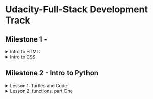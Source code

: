# Udacity-Full-Stack Development Track
 
## Milestone 1 -
<details>
  <summary> Intro to HTML: </summary>

  ### 1.1- Intoduction
  - The web is a collection of documents written in html.
  - **Hypertext**: is a form of text in which documents can refer(link) to other documents and resources.
  - The web is a hypertext system.
  ### 1.2- Web pages and servers
  - Web pages are usually stored on servers.
  - A server is a special computer that isn't fundamentally different from your personal computer, but they have a programs on them that answers the browser's requests.
  - All of the resources you see on a web page stored on the same server or from other web servers.
  - Usually, to load a web page, your browser sends a request for that page to a server.
  - Hypertext transfer protocol(HTTP): The rules of how the requests and responses are work.
  - The difference between addresses with http: and https: is whether the browser uses encryption to keep your data private (the S stands for Secure).
  - A web browser is an application, like Chrome, Firefox, Edge, or Safari, that is designed for displaying web pages.
  - HTML: Hypertext Markup language, is the language that provides the structure and the text of web page.
  ### 1.3- HTML and programming
  - Syntax: is a grammer rule of a language(Rules for how could you put your code together).
  - Formalism: Computers are stupid :"D. Computer take code literally, word for word letter for letter.
  - Nesting: Some bits of code is inside other bits of code in an orderly way.
  - Ther's a lot of Help and alot of people learing code and there is a lot of resources to help.
  - One of the most important resouces is documentations.
  - [MDN](https://developer.mozilla.org/en-US/)
  ### 1.4- Text Edittor and files
  - make file and save it with .html to open inside the browser.
  ### 1.5- The Job of HTML
  - Html is made of:
    - Text that the user will actually read in the browser.
    - Markup which tells the browser what that text should look like, how it's arranged, and within markups there can be resources.
    - Resources to include other files and documents like images and videos.
  ### 1.6- Markup
  - Markup is a text wich has special meaning.
  - it calles Tags.
  - tags always open with < and ends with > wich is usally calles angle brackts.
  - An opening tag marks the beginning of an element.
  - An closing tag marks the ending of an element.
  - Technically, < em >Hello!</ em > is an element.
  ### 1.7- Breaks and empty elements
  - Browser Collapse all witespaces together, So we don't see the line breaks we put on it.
  - Whitespace includes spaces, tabs, and line breaks. When the browser displays an HTML file, it treats a run of whitespace as a single space character. In order to create a line break that will show up in the browser, use the < br > tag.
  ### 1.8- Paragraphs
  - we use Paragraphs to markup all of Paragraphs.
  - using paragraph tags instead line break to tell the browser about the structure of our text.
  ### 1.9- Lots of elements
  - sub and sup stand for "subscript" and "superscript". Originally, HTML started out as a tool for scientific and academic work; and these are really useful for science and math, like writing x2+3x+4 = 1 or chemical formulas like H2O.
  ### 1.10- Nested elements
  - Element can be inside other element.
  - Html can't be Overlap like this
  ```
  <em> Text <sup> Text </em> text </sup>
  ```
  ### 1.11- Block and inline
  - p is a block element, which means the browser creates a box around it. It also generates a margin around this box, to visually separate the paragraph from surrounding elements.
  - br is an inline element that just creates a line break. It doesn't have a box around it and doesn't create any margin.
  - [Block Elements](https://developer.mozilla.org/en-US/docs/Web/HTML/Block-level_elements#Elements).
  - [Inline Elements](https://developer.mozilla.org/en-US/docs/Web/HTML/Inline_elements#Elements)
  ### 1.12- Practice — The div element
  - The div is short for division, because that's what this element is for—you can use it to divide up the page into different sections.
  - Like the paragraph p element, the division div element has an invisible box around it—and just like p, it can have a border, a margin, a width, a height, and so on.
  - But a p element is specifically meant to contain text. In contrast, the div element is a generic container for whatever other elements you might want to put inside. You can use the div element to organize the content and divide the page into sections.
  ### 1.13- Lists and implied close tags
  - The default display of an unordered list (ul) uses bullet points. The default display of an ordered list (ol) uses numbers.
  - li can be only occur inside ol or ul tags. so that li is an element for which the closing tag is optional.
  - when browser see li opening tag it knows that the previous li must be done, so the closing tag is optional.
  - But ul and ol tags must have closing tag.
  - if we leave off the closing </ ol > or </ ul >, then the browser will not know when our list ends! It will simply treat everything that comes after that point as part of the list
  - The p element is another example of an element for which the closing tag is optional.
  - when you leave off an optional closing tag, it is still implied—that is, the browser will figure out where the element should be closed, even though you didn't explicitly tell it.

  ### 1.14- Nested lists
  ```
  <ul>
    <li>Mammals
      <ol>
        <li>Raccoons
        <li>Gorillas
      </ol>
    <li>Reptiles
      <ol>
        <li>Iguanas
        <li>Cobras
      </ol>
    <li>Birds
      <ol>
        <li>Ostriches
        <li>Ravens
      </ol>
  </ul>
  ```
  ### 1.15- Practice — Indentation
  - Instead of writing like this:
  ```
  <p>
  Does indentation matter?
  </p>
  ```
  - Use Indentation
  ```
  <p>
      Does indentation matter?
  </p>
  ```
  ### 1.16- Practice — Implied close tags
  - Without the closing</p> tag, the browser will still close the element automatically—but not until it sees the next p element starting. So all of the text up until that point gets included in the contents of the blue p element.
  - With li and p, the browser can figure out where to close the element. But with an element like strong, there's no way for the browser to know where you want the emphasis to stop!
  - The br element is a void element— it doesn't have any contents (unlike p, which does have contents!).
  ### 1.17- Web addresses
  - URL: Uniform Resource Locator.
    - Uniform: Standerized
    - Resource: file or other data object
    - Locator: address for finding something.
  - A fully-qualified URL contains:
    - http, https, file -> protocols
    - :// -> separate protocol from the next part.
    - ex.com -> the domain name, which tells the browser what server to connect to.
    - file -> no domain followed it.
    - / -> file path.
    -  When you're linking to the top page (or home page) of a site, the URL does not need a file path after the domain name.
    - If we look at the URL for a file on your local system, we must give the file path instead of domain.
  ### 1.18- Links and the <a> tag
  - The web is based on the idea of hypertext.
  - <a href="http://example.net/stuff.html">Example Page</a>: anchor element
    - href="http://example.net": hypertext reference attribute
    - The Example Page: contents (what the user actually clicks on)
    - </a>: closing anchor tag
  ### 1.19- Adding images
  - ```<img src="https://fakeurl.example.net/fish.png" alt="Fish">:```
    - src -> url of the image file(it doesn't copy the file it just tell the browser where   to find it)
    - alt -> description of the image, (displayed if the file is missing or the user's network connection stops before the image is loaded or if the user can't see the image for instance if they are blind).
    - empty element -> No closes tag.
  - To create an image that is a link, put an img element between the open and close tags of an a element, for instance:

  ```<a href="https://google.com"><img src="glogo.png" alt="Google!"></a>```
  ### 1.20- Files and relative URLs
  - Relative URLs Is a url that has the path of the file in the local computer
  - a url without :// the browser will treat it as a relative url and look for it as s file inside the computer.
  ### 1.21- Practice — Images and relative URLs
  -  attributes always go inside the start tag of an HTML element.
  - [placekitten](https://placekitten.com/)
  - [placebear](https://placebear.com/)
  ### 1.22- Documents: The DOCTYPE tag
  ``` <!DOCTYPE html> ```
  - without this tag browser will go into quirks mode, which trying to be compatable with older versions of html.
  ### 1.23- Documents: Head and body
  ```
  <!DOCTYPE html>
  <html lang="en">
    <head>
      <title>Title of your page</title>
    </head>
    <body>
      Content goes here! (Things like paragraphs, links, and images.)
    </body>
  </html>
  ```
  - **Are head and body required?**
  - In one sense, no, but in another sense, yes.
  - The grammar of HTML does not require that you literally write a <head> or <body> tag in your HTML code. Many web developers do write these. However, if you don't, the browser will attempt to place them into your code itself.
  - It needs to put the head element around certain elements that belong there, such as title; and to put the body element around the elements that form the document's body. This means that all the head elements must appear first, and the body elements after.
  ### 1.24- Validating HTML
  - Web browsers are very lenient about how they interpret HTML. They work around small errors and omissions.
  - [validator](https://validator.w3.org/)
  
</details>

 
<details>
  <summary>Intro to CSS</summary>

  ### 2.1- Starting with style
  - CSS -> cascading style sheet.
  - language fo descriping the visual appearance of the web pages, including properites such as layout, colors and fonts.
  ### 2.2- Developer tools
  - Developer Tools makes this representation look like HTML, because that's a convenient way for web developers to see what's going on in the page. But the view that you see in Elements is actually a picture of the way the browser thinks about the page internally — not just a copy of the original HTML file.
  - **Google Chrome**: Open the Chrome menu at the top right of the browser window (the three vertical dots), select and select Tools > Developer Tools, OR
  - Right-click on any page element and select Inspect.
  ### 2.3- Text to trees
  - Text edittor -> made of text.
  - Browser -> image made of pixels.
  - The Browser reads html and it turns the code into the editor into a map(tree), and then tutns it into screen.
  - This kind of data structure called tree structure because each element can have a branch.
  - DOM -> Document object model, the particular tree structue for html.
  - DOM has tree structure for each html element.
  ### 2.4- Tree structure
  - Tree structure: Not diagram, it's data structure, a way that information can be organized.
  - Rules for trees structure:
    - The tree starts with a single node, the root, which has no incoming branches(no parent).
    - Each node can have branches to new nodes(Childrens).
    - Each (non-root) node can have only one incoming branch(one parent).
  ### 2.5- Trees to boxes
  - Tree structure tuns into boxs.
  - Each element displayed into a box.
  ### 2.6- Styling HTML directly
  - The first way is to use the style attribute to apply style directly to an HTML element.
  - The second way is to use the style element along with a ruleset.
  - when styles are applied directly to an HTML element using the style attribute, these are called inline styles.
  - The idea is that the style is being applied directly in the same line as the HTML element that it is styling.
  ### 2.7- Practice — Multiple styles
  ```<p style="color: blue; text-align: center;">Hello world!</p>```
  ### 2.8- Practice — Quotes or no quotes?
  - The quotes indicate where an attribute value starts and stops, even if there are spaces inside it.
  - An attribute value: the part that comes after the = sign.
  ```<p style=color: blue; text-align: center;>Hello world!</p>```
  - When we remove Quotes, the browser thinks <code>text-align:center;</code> is an attribute name not value.
  ### 2.9- Practice — Styling HTML separately
  - CSS is a different language from HTML. That means that it has its own syntax (or grammar), which is different from the syntax for HTML.
  ### 2.10- CSS syntax
  - There are two rulesets here. Each one has a selector and a block of rules.
  - The selector occurs at the start of each ruleset, and describes what elements the ruleset will be applied to.
  ```
  li {
      color: green;
      margin:20px;
  }
  ```
  - li -> selector
  - color: green; -> declaration / rule 
  - {color: green;margin:20px;} -> declaration block
  - color: -> property
  - green; -> value
  ### 2.11- Selectors: Type
  - Type selectors are written using just the type name.
  ### 2.12- Selectors: Class and ID
  - class: is a group of things with the same characteristic.
  - Whenever you see a CSS selector starting with a dot, you know you're looking at a selector that applies to the class of elements.
  ### 2.13- Selectors: Combining
  - [MDN](https://developer.mozilla.org/en-US/docs/Learn/CSS/Building_blocks/Selectors)
  ### 2.14- What's so "cascading" about CSS?
  - The term "cascading" in Cascading Style Sheets refers to the way that style properties "cascade" down the DOM tree, starting at the top. A style applied to the body element will affect the entire document. A style applied to a lower-level element will affect that element and all its descendants.
  - A style applied at a lower level can override a style at a higher level. For instance, if the body has color: red but a paragraph within the body has color: blue, the blue will apply to that paragraph and to any elements inside it:
  ```
  <style>
      body { color: red; }
      p { color: blue; }
  </style>
  <body>
      <p> This will be blue, not red. <br>
          <em> Same with this. </em> </p>
  </body>
  ```
  ### 2.15- Units
  - CSS allows you to specify heights (and other distances) using inches or centimeters, but a yard (36 inches) is a much larger unit than we usually use on the web.
  - The CSS unit em is named for the size of the letter "M", and comes from print typography. The HTML element < em > is short for "emphasis". They're spelled the same, and often pronounced the same, but they have no other relation between them at all.

  ### 2.16- Boxs
  - Each element is inside a box.
  ```
  <style>
    .blue_box {
      border: 10px solid blue;
      padding: 0.5em;
      width: 150px;
      height: 100px;
    }
  </style>

  <div class="blue_box">Hooray, a box!</div>
  ```
  ### 2.17- Percentages
  - The width property only changes the width of the contents. The padding, border, and margin are not included in the width (so they add extra width around the sides of the box!).
  ### 2.18- Learning more CSS
  - Use Reference and search engine.
  - [Reference](https://developer.mozilla.org/en-US/docs/Web/CSS/Reference).
  ### 2.19- Separating style
  - Linking stylesheets: To link to a stylesheet in your HTML file, add a link element to the head of the HTML file. The syntax for the link element is just like this:
  ```
  <link rel="stylesheet" href="style.css">
  ```
  - If you are linking to a stylesheet located on another web server, you will use a full URL in the href attribute. If you're linking to one that's in the same directory as your HTML file, you can just use the filename as a relative URL.
  ### 2.20- Color
  - In browser each primary color(red, green, blue) can have 256 possible values.
  - Each primary color is stored in a single byte, a space in memory that can hold a number from 0 to 255.
  - In all cases, we need to give the amount (or you could say the intensity) of each of the three primary colors: red, green, and blue (RGB).
  - We've been using the words "amount" and "intensity". What we really mean by this is the brightness of the light. Higher values indicate brighter (more intense) light, and lower values indicate darker (less intense) light.
  - By mixing different levels of red, green, and blue, we can get different colors, at different levels of brightness.
  - To make gray, use equal amounts of red, green, and blue. But if all three colors are equal to zero, you'll get black; and if all three are the maximum value (255, FF, or 100%) you'll get white.
  - what about hex values, like #00cc66 or #99ccff? These look strange, but they work the same way. Each pair of digits is a number that gives the intensity of red, green, or blue. The reason these values look strange is because they're in a different number system—instead of the decimal system that we are used to working with, these numbers are given in the hexadecimal system.
  - Hexadecimal is not as complex as it might appear. Instead of having 10 digits (0, 1, 2, 3, 4, 5, 6, 7, 8, 9), hexadecimal has 16. Since we don't have 16 number symbols, hexadecimal counts up to 9 and then starts using letters.
  ### 2.21- Practice — Searching for properties
  - Even experienced developers don't have every single property memorized. Fortunately, it's usually easy to find what you need by looking it up in the documentation or using your favorite search engine.
  - Most of the time, you can simply type in "CSS", followed by some words related to the property. For example, if you want to know how to set the background color, searching for "css background color" will turn up the results you're looking for.
  ### 2.22- fonts
  - use font-family property.
  - [Get Started with the Google Fonts API](https://developers.google.com/fonts/docs/getting_started)
  - [Google fonts](https://fonts.google.com/).
  ### 2.23- Practice — Fonts
  - We can style fonts using a bunch of separate declarations, like this:
  ```
  font-weight: bold;
  font-style: italic;
  font-size: 14pt;
  text-decoration: underline;
  ```
  - Or we can combine all of this styling info into one declaration, by using the short-hand font property. This can be very convenient!
  - What's not so convenient is that the values for the font property have to be in a certain specific order or they won't work. This is a great example of why it's important to get comfortable looking things up in the documentation.
  - [Font Shorthand Gotchas](https://css-tricks.com/almanac/properties/f/font/)
  - what's a "gotcha"? In computer science, a gotcha is some feature of the code that is likely to trip you up and cause a mistake—in this case, the CSS language makes it easy to write a font declaration that seems like it should work, but that is really in the wrong order.
  ### 2.24- Practice — Meaning vs. style
  - Something you may have wondered is why we have both <strong></strong> and font-weight: bold;. If you want to bold some text, it seems like you could use either of these—and they would have the same results.
  - And the same seems to be true of <em></em> and font-style: italic;.
  - Why would we need CSS style properties like font-weight and font-style, when we already have HTML elements like em and strong?
  - There are a couple of reasons for this.
  - The historical reason is that HTML was created before CSS, but the engineers who designed CSS wanted it to provide more customization than HTML alone did. The default way to show emphasis is by styling it as italic. But we don't have to do it that way — we can use CSS to override the default styles. For example, we could say that we want emphasized text to be red, or in a larger font size.
  - But the differences go deeper than that. HTML code isn't only used by browsers that display on the screen. It's also used by search engines, smart speaker apps, and other programs. Those programs can't see "boldface" or "italics", but they still need to know which text on a page is more important.
  - The em and strong elements specify the meaning of their contents. In contrast, the CSS style properties are just specifying the visual appearance.
  - To repeat this in more general terms: the HTML indicates what the contents mean, while the CSS indicates how the contents should look. Web programmers refer to this as semantic markup — using markup to indicate meaning, not just appearance.
  - For example, if we place some text inside an em element, this is our way of indicating that this text should be emphasized in some way. But to a program that's reading the page aloud to the user, it won't use italics; it will use tone of voice. And even in a page that _is_ displayed to the user, you might want it to be emphasized using color or another property, instead of with italics.
  ### 2.25- Practice — Containers
  ```
  <style>
  .box{
    width: 100px;
    height: 100px;
    text-align: center;
    font-size: 30px;
    font-weight: bold;
    font-family: sans-serif;
    float: right;
  }
  </style>
  <div class="box red">red</div>
  <div class="box green">green</div>
  <div class="box yellow">yellow</div>
  ```
  - Each box gets floated individually, which causes them to line up in a horizontal row rather than staying in a vertical stack.
  - behavior changes if we first put the three boxes inside a container div.
  ```
  <style>
  .box{
    width: 100px;
    height: 100px;
    text-align: center;
    font-size: 30px;
    font-weight: bold;
    font-family: sans-serif;
  }
  .container{
      float: right;
  }
  </style>
      <div class="container">
        <div class="box red">red</div>
        <div class="box green">green</div>
        <div class="box yellow">yellow</div>
      </div>
  ```
  ### 2.26- flexbox
  - [MDN](https://developer.mozilla.org/en-US/docs/Web/CSS/CSS_Flexible_Box_Layout/Basic_Concepts_of_Flexbox)
  ### 2.27- Practice — Flexbox
  - When using flexbox, it's important to understand how the size of the container element affects the layout of the boxes that are inside of it.
  ### 2.28- Replicating a design
  ```
  /* CSS  */
  ul{
    display: flex;
    flex-wrap: wrap;
    width: 335px;
    padding: 5px;
  }

  li{
    width: 95px;
    height: 95px;
    list-style: none;
    text-align: center;
    background-color: #89c9ff;
    margin: 5px;
    font: bold 80px sans-serif;
    border: 1px solid #000
  }
  ```

  ```
  <!DOCTYPE html>
  <html lang="en">
  <head>
      <title>Tic Tac Toes</title>
      <link rel="stylesheet" href="tictactoe.css">
  </head>
  <body>
      <ul>
          <li>X
          <li>
          <li>O

          <li>
          <li>X
          <li>O

          <li>X
          <li>O
          <li>
      </ul>
  </body>
  </html>
  ```

</details>


## Milestone 2 - Intro to Python
<details>
	<summary>Lesson 1: Turtles and Code</summary>

  ### 3.1- Starting out
  - **A program**: is a set of instructions for a computer. A program is made up of lines of code. Each line tells the computer a particular detail of those instructions.
  ### 3.2- Drawing with turtles 
  - turtles: A data object that knows how to draw lines on the screen.
  ```
  import turtle
  fred = turtle.Turtle()
  fred.color("red")
  fred.forward(100)
  fred.right(135)
  fred.forward(140)
  fred.right(135)
  fred.forward(100)
  ```
  ### 3.3- Variables
  - variable: A connection between a name in the code and some data in the computer’s memory.
  - assignment statement: fred = turtle.Turtle()
  - fred: gives the name of the variable
  - =: takes the thing on the right and assigns it to the name on the left
  - turtle.Turtle(): creates a new turtle data object in memory
  ### 3.4- Changing colors
  - colors in turtle code is a string.
  - Strings in Python code always appear in quotes. The string "123" is different from the number 123.
  - right(deg): When we want the turtle to turn right, we have to tell it how far to turn, and we use degrees of angle to do it.
  ### 3.5- Changing shapes
  - An integer: is a whole number with no fraction or decimal part. Integers can be positive, zero, or negative (like -5).
  - In Python, a list is written with square brackets around it, and commas separating the items.
  ### 3.6- Finding errors
  - python run code from top to the bottom.
  - The purpose of an error message is to tell you what might be wrong, and to point to the part of your code (usually, the line number) where the problem was detected.
  ### 3.7- Modules and methods
  - Python is a case-sensitive programming language: the case or capitalization of the letters matters.
  - A module: is a file with some useful code, which we can import into our program.
  - A method: is a named block of code that can be called to get the module to do something.
  - The import turtle statement: tells Python that you want to use the turtle module in your code.
  - amy.forward(100): We're calling the <code>forward</code> method on a <code>Turtle</code> object named <code>amy</code>, and giving it the input <code>100</code>.
  ### 3.8- Comments
  - a comment is a message for human readers. The computer ignores comments when running the code. In Python, a comment line begins with #.
  - Comments can help make your program a lot easier to understand. 
  - Comments can also be a handy tool for experimenting with your code. If you want to temporarily "turn off" some code so that it doesn't run.
  - <code>amy.penup()</code> : Deactivate the pen so that the turtle stops drawing when moving.
  - <code>amy.pendown()</code> : Activate the pen so that the turtle starts drawing when moving.
  It's probably surprising that <code>amy.speed(0)</code> is the fastest speed. A speed of 0 means that no animation takes place to show the turtle moving—instead, the turtle jumps instantly from one spot to the next.
  ### 3.9- Practice — Order matters
  - by default, Python will run each line of code in order, from top to bottom. That means that the order in which you put the lines of code in your program can make a big difference.
  ### 3.10- Using variables
  Being able to assign a value to a variable <code>favorite_color = "cyan" </code>
  ... and then use this variable to do stuff elsewhere in your code ...
  <code>
  mary.color(favorite_color)
  </code>... is an important skill to have as a programmer! So let's get some practice with the syntax.
  - <code>blah = "purple"</code>: is a bad name because it makes the program harder for human beings to understand.
  - you can assign all sorts of other things to variables too, like lists and integers.
  ### 3.11- Looping
  ```
  for side in [1, 2, 3, 4, 5]:
      amy.forward(100)
      amy.right(72)
  ```
  - In this loop, what matters is the number of things there are in the list. For now, it doesn't matter what those things are — it just matters how many of them are in the list.
  - <em>Indentation</em> is how we indicate that a line of code is <em>inside</em> the loop.
  - In Python, indentation is important!
  - we can use whatever word we want in place of side.
  ### 3.12- Lists and loops
  - In Python, a list of items is written with square brackets around it, and commas separating the items.
  ```
  for side in [1, 2, 3, 4]:
      george.forward(100)
      george.right(90)
  ```
  -  Lists and for loops work closely together. But in the above example, we're not actually using the numbers in the list — we're just using the fact that there are four of them.
  -  we can use the numbers in the list, in the code that's inside the for loop.
  ```
  import turtle

  lengths = [10, 20, 30, 40, 50, 60, 70, 80]

  dizzy = turtle.Turtle()
  dizzy.color("blue")
  dizzy.width(5)

  for length in lengths:
      dizzy.forward(length)
      dizzy.right(90)
  ```
  - The lengths variable refers to a section of the computer's memory that contains the list [10, 20, 30, 40, 50, 60, 70, 80, 90, 100].
  - Each time the loop runs, the <code>length</code> variable gets assigned a single item from the<code>lengths</code> list.
  - The key idea behind all of this is that a for loop has a special variable built into the first line of the loop. In these examples, the variable is called length.
  ### 3.13- Practice — Loop variables
  ```
  for length in [10, 20, 30, 40, 50, 60]:
      length = 100
      dizzy.forward(length)
      dizzy.right(90)
  ```
  - The first line of the loop will assign a new value to length each time the loop runs. But then, the second line (length = 100) will re-assign length to the value 100. Thus, dizzy moves forward by 100 pixels every time.
  ```
  for length in [10, 20, 30, 40, 50, 60]:
      dizzy.forward(length)
      length = 100
      dizzy.forward(length)
  ```
  - dizzy goes forward by a length of 10, and then again by a length of 100 (for a total of 110).
  ### 3.14- Mystery shape
  - angles can be used in the for loop with different values.
  ### 3.15- Loops within loops
  - Nested loops.
  ```
  import turtle
  anna = turtle.Turtle()
  for path in [1, 2, 3, 4]:
      for step in [1, 2, 3]:
          anna.forward(10)
  ```
  - The inner loop runs three times for each pass through the outer loop, and the outer loop runs four times.
  - The turtle goes forward 10 pixels each time <code>anna.forward(10)</code> is called, and this happens 12 times total, because 4 × 3 = 12. So it goes 120 pixels forward in total.
  ### 3.16- Practice — Turtle methods
  - <code>anna.width(10)</code> : Change how thick the line is.
  - <code>anna.speed(0)</code> : Draw as fast as possible.
  - <code>anna.penup()</code> : Stop drawing.
  - <code>anna.pendown()</code> : Start drawing.
  - [Turtle Documentation](https://docs.python.org/3/library/turtle.html)

  ### 3.17- Practice — More loop variables
  - Remember, the first line of a for loop comes with a special sort of variable. We say it's a "special" variable because of the fact that each time the loop runs, the variable gets assigned the next value from the list. You don't see any assignment statements, but that's how for loops work.
  ### 3.18- Thinking about errors
  - There are really three major kinds of errors that come up in programming: syntax errors, usage errors, and logic errors.
  - Syntax errors are like spelling errors. When you're learning a new language, you'll probably make a lot of them. But once you're used to the language, you'll make very few.
  - Usage errors, This is when you ask the computer to do something that doesn't make sense. Ex: <code>alison.forward("orange")</code>
  - logic errors: The program runs fine — it doesn't crash — but it doesn't do what you wanted it to do, because what you wrote isn't what you meant. These are what people mean when they say, "The computer doesn't do what you want it to; it only does what you tell it to do."
  - **Indentation**: 
  ```
  for a in [1, 2, 3]:
      # code here will run 3 times.
      for b in [4, 5, 6]:
          # code in here will run 9 times
      # but code here will run only 3 times!
  ```
  ### 3.19- Rainbow turtles
  ```
  import turtle
  mai = turtle.Turtle()
  rainbow = ["red", "orange", "yellow", "green", "blue", "purple"]


  # Write whatever code you want here!
  mai.width(5)
  mai.speed(0)

  for color in rainbow:
      mai.color(color)
      for inner in [1,2,3,4,5]:
          mai.forward(50)
          mai.right(144)
      mai.right(60)
      mai.penup()
      mai.forward(50)
      mai.pendown()
      mai.hideturtle()
  ```
  ### 3.20- Review
  - A method call asks an object, such as a turtle, to perform some action, such as moving forward. A method call can take additional inputs, such as the number 90 here.
  - Quotes are how we indicate a string value in Python.
  - NameError is a really common error message from Python, and it means that the code tried to use a variable before defining it. For instance, matthew.right(45) will give a NameError if you don't have a turtle named matthew yet.

</details>

<details>
	<summary>Lesson 2: functions, part One</summary>


</details>


















